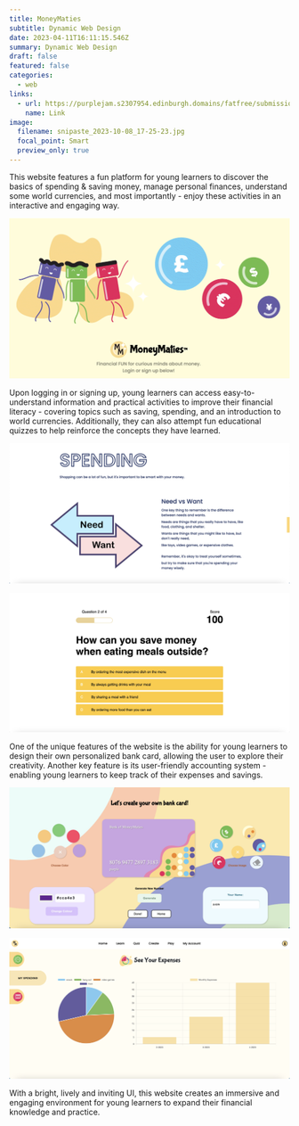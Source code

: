 ```yaml
---
title: MoneyMaties
subtitle: Dynamic Web Design
date: 2023-04-11T16:11:15.546Z
summary: Dynamic Web Design
draft: false
featured: false
categories:
  - web
links:
  - url: https://purplejam.s2307954.edinburgh.domains/fatfree/submission2/
    name: Link
image:
  filename: snipaste_2023-10-08_17-25-23.jpg
  focal_point: Smart
  preview_only: true
---
```

This website features a fun platform for young learners to discover the basics of spending & saving money, manage personal finances, understand some world currencies, and most importantly - enjoy these activities in an interactive and engaging way.

![](snipaste_2023-10-08_17-25-23.jpg)

Upon logging in or signing up, young learners can access easy-to-understand information and practical activities to improve their financial literacy - covering topics such as saving, spending, and an introduction to world currencies. Additionally, they can also attempt fun educational quizzes to help reinforce the concepts they have learned.

![](snipaste_2023-10-08_17-34-19.jpg)

![](snipaste_2023-10-08_17-34-55.jpg)

One of the unique features of the website is the ability for young learners to design their own personalized bank card, allowing the user to explore their creativity. Another key feature is its user-friendly accounting system - enabling young learners to keep track of their expenses and savings. 

![](snipaste_2023-10-08_17-41-35.jpg)

![](snipaste_2023-10-08_17-38-25.jpg)

With a bright, lively and inviting UI, this website creates an immersive and engaging environment for young learners to expand their financial knowledge and practice.